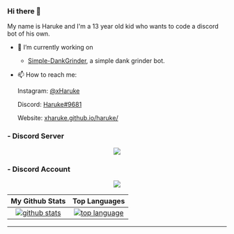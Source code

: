 ### Hi there 👋

My name is Haruke and I'm a 13 year old kid who wants to code a discord bot of his own.

- 🔭 I’m currently working on
  * [Simple-DankGrinder](https://github.com/xHaruke/Simple-DankGrinder), a simple dank grinder bot.
   
- 📫 How to reach me:

  Instagram: [@xHaruke](https://instagram.com/xHaruke)
  
  Discord: [Haruke#9681](https://discord.com/users/852848188942581764)
  
  Website: [xharuke.github.io/haruke/](https://xharuke.github.io/haruke/)

### - Discord Server

  <p align="center">
   <a href="https://discord.gg/nZBX4Eqvzz"> 
    <img src="https://inv.wtf/widget/chill">
   </a>
  </p>
  
### - Discord Account
  
 <p align="center">
  <a href="https://discordapp.com/users/852848188942581764">
   <img src="https://lanyard.cnrad.dev/api/852848188942581764?idleMessage=probably watching anime">
  </a> 
 </p>
 
 |                                                                                  My Github Stats                                                                                                                                                       |                                                                                      Top Languages                                                                  | 
| :----------------------------------------------------------------------------------------------------------------------------------------------------------------------------------------------------------------------------------------------------: | :-----------------------------------------------------------------------------------------------------------------------------------------------------------------: | 
| [![github stats](https://github-readme-stats.vercel.app/api?username=xHaruke&show_icons=true&include_all_commits=true&theme=onedark&count_private=true&hide_border=true&line_height=25&border_radius=25)](https://github.com/xHaruke?tab=repositories) | [![top language](https://github-readme-stats.vercel.app/api/top-langs/?username=xHaruke&layout=compact&theme=onedark)](https://github.com/xHaruke?tab=repositories) |

---

<!-- This README was heavily inspired by https://github.com/GamingGeek, go check him out, he does amazing things! -->
